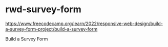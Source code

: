 # rwd-survey-form

https://www.freecodecamp.org/learn/2022/responsive-web-design/build-a-survey-form-project/build-a-survey-form

Build a Survey Form